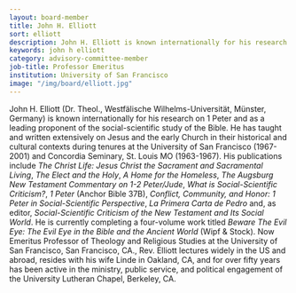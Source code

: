 ```yaml
---
layout: board-member
title: John H. Elliott
sort: elliott
description: John H. Elliott is known internationally for his research on 1 Peter and as a leading proponent of the social-scientific study of the Bible. He has taught and written extensively on Jesus and the early Church in their historical and cultural contexts during tenures at the University of San Francisco (1967-2001) and Concordia Seminary, St. Louis MO (1963-1967).
keywords: john h elliott
category: advisory-committee-member
job-title: Professor Emeritus
institution: University of San Francisco
image: "/img/board/elliott.jpg"
---
```


John H. Elliott (Dr. Theol., Westfälische Wilhelms-Universität, Münster, Germany) is known internationally for his research on 1 Peter and as a leading proponent of the social-scientific study of the Bible. He has taught and written extensively on Jesus and the early Church in their historical and cultural contexts during tenures at the University of San Francisco (1967-2001) and Concordia Seminary, St. Louis MO (1963-1967). His publications include _The Christ Life: Jesus Christ the Sacrament and Sacramental Living_, _The Elect and the Holy_, _A Home for the Homeless_, _The Augsburg New Testament Commentary on 1-2 Peter/Jude_, _What is Social-Scientific Criticism?_, _1 Peter_ (Anchor Bible 37B), _Conflict, Community, and Honor: 1 Peter in Social-Scientific Perspective_, _La Primera Carta de Pedro_ and, as editor, _Social-Scientific Criticism of the New Testament and Its Social World_. He is currently completing a four-volume work titled _Beware The Evil Eye: The Evil Eye in the Bible and the Ancient World_ (Wipf & Stock). Now Emeritus Professor of Theology and Religious Studies at the University of San Francisco, San Francisco, CA., Rev. Elliott lectures widely in the US and abroad, resides with his wife Linde in Oakland, CA, and for over fifty years has been active in the ministry, public service, and political engagement of the University Lutheran Chapel, Berkeley, CA.
